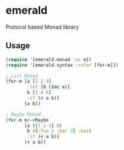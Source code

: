 # emerald

Protocol based Monad library

## Usage

```clojure
(require '[emerald.monad :as m])
(require '[emerald.syntax :refer [for-m]])

; List Monad
(for-m [a [1 2 3]
        :let [b (inc a)]
        b [2 4 6]
        :if (< a b)]
       [a b])

; Maybe Monad
(for-m m/->Maybe
       [a ([1 2 3] 0)
        b ({:foo 2 :bar 3} :baz)
        :if (< a b)]
       (+ a b))
```
